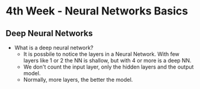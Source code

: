 # 4th Week - Neural Networks Basics

## Deep Neural Networks


- What is a deep neural network?
  - It is possbile to notice the layers in a Neural Network. With few layers like 1 or 2 the NN is shallow, but with 4 or more is a deep NN.
  - We don't count the input layer, only the hidden layers and the output model.
  - Normally, more layers, the better the model.
